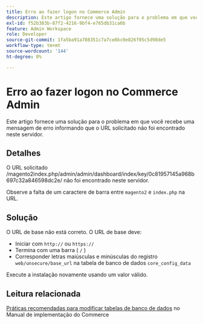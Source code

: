 ```yaml
---
title: Erro ao fazer logon no Commerce Admin
description: Este artigo fornece uma solução para o problema em que você recebe uma mensagem de erro informando que o URL solicitado não foi encontrado neste servidor.
exl-id: f52b383b-87f2-4216-9bf4-e765db31ca6b
feature: Admin Workspace
role: Developer
source-git-commit: 1fa5ba91a788351c7a7ce8bc0e826f05c5d98de5
workflow-type: tm+mt
source-wordcount: '144'
ht-degree: 0%

---
```


# Erro ao fazer logon no Commerce Admin

Este artigo fornece uma solução para o problema em que você recebe uma mensagem de erro informando que o URL solicitado não foi encontrado neste servidor.

## Detalhes

O URL solicitado /magento2index.php/admin/admin/dashboard/index/key/0c81957145a968b697c32a846598dc2e/ não foi encontrado neste servidor.

Observe a falta de um caractere de barra entre `magento2` e `index.php` na URL.

## Solução

O URL de base não está correto. O URL de base deve:

* Iniciar com `http://` ou `https://`
* Termina com uma barra ( `/` )
* Corresponder letras maiúsculas e minúsculas do registro `web/unsecure/base_url` na tabela de banco de dados `core_config_data`

Execute a instalação novamente usando um valor válido.

## Leitura relacionada

[Práticas recomendadas para modificar tabelas de banco de dados](https://experienceleague.adobe.com/en/docs/commerce-operations/implementation-playbook/best-practices/development/modifying-core-and-third-party-tables#why-adobe-recommends-avoiding-modifications) no Manual de implementação do Commerce
